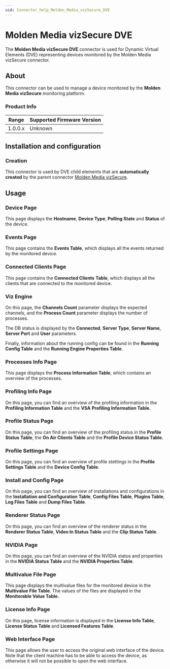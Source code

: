 ```yaml
---
uid: Connector_help_Molden_Media_vizSecure_DVE
---
```


# Molden Media vizSecure DVE

The **Molden Media vizSecure DVE** connector is used for Dynamic Virtual Elements (DVE) representing devices monitored by the Molden Media vizSecure connector.

## About

This connector can be used to manage a device monitored by the **Molden Media vizSecure** monitoring platform.

### Product Info

| Range | Supported Firmware Version |
|------------------|-----------------------------|
| 1.0.0.x          | Unknown                     |

## Installation and configuration

### Creation

This connector is used by DVE child elements that are **automatically created** by the parent connector [Molden Media vizSecure](xref:Connector_help_Molden_Media_vizSecure).

## Usage

### Device Page

This page displays the **Hostname**, **Device Type**, **Polling State** and **Status** of the device.

### Events Page

This page contains the **Events Table**, which displays all the events returned by the monitored device.

### Connected Clients Page

This page contains the **Connected Clients** **Table**, which displays all the clients that are connected to the monitored device.

### Viz Engine

On this page, the **Channels Count** parameter displays the expected channels, and the **Process Count** parameter displays the number of processes.

The DB status is displayed by the **Connected**, **Server Type**, **Server Name**, **Server Port** and **User** parameters.

Finally, information about the running config can be found in the **Running Config Table** and the **Running Engine Properties Table**.

### Processes Info Page

This page displays the **Process Information Table**, which contains an overview of the processes.

### Profiling Info Page

On this page, you can find an overview of the profiling information in the **Profiling Information Table** and the **VSA** **Profiling Information Table.**

### Profile Status Page

On this page, you can find an overview of the profiling status in the **Profile Status Table**, the **On Air Clients Table** and the **Profile Device Status Table.**

### Profile Settings Page

On this page, you can find an overview of profile stettings in the **Profile Settings Table** and the **Device Config Table**.

### Install and Config Page

On this page, you can find an overview of installations and configurations in the **Installation and Configuration Table**, **Config Files Table**, **Plugins Table**, **Log Files Table** and **Dump Files Table**.

### Renderer Status Page

On this page, you can find an overview of the renderer status in the **Renderer Status Table**, **Video In Status Table** and the **Clip Status Table**.

### NVIDIA Page

On this page, you can find an overview of the NVIDIA status and properties in the **NVIDIA Status Table** and the **NVIDIA Properties Table**.

### Multivalue File Page

This page displays the multivalue files for the monitored device in the **Multivalue File Table**. The values of the files are displayed in the **Monitorable Value Table.**

### License Info Page

On this page, license information is displayed in the **License Info Table**, **License Status Table** and **Licensed Features Table**.

### Web Interface Page

This page allows the user to access the original web interface of the device. Note that the client machine has to be able to access the device, as otherwise it will not be possible to open the web interface.

